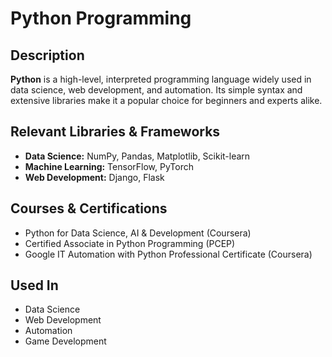 # Python Programming

## Description
**Python** is a high-level, interpreted programming language widely used in data science, web development, and automation. Its simple syntax and extensive libraries make it a popular choice for beginners and experts alike.

## Relevant Libraries & Frameworks
- **Data Science:** NumPy, Pandas, Matplotlib, Scikit-learn
- **Machine Learning:** TensorFlow, PyTorch
- **Web Development:** Django, Flask

## Courses & Certifications
- Python for Data Science, AI & Development (Coursera)
- Certified Associate in Python Programming (PCEP)
- Google IT Automation with Python Professional Certificate (Coursera)

## Used In
- Data Science
- Web Development
- Automation
- Game Development